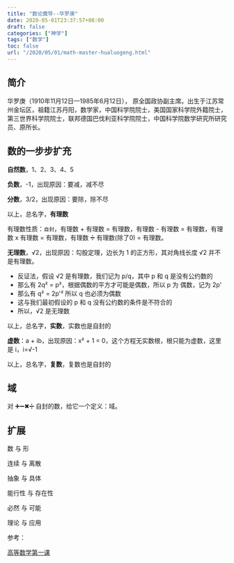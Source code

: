 ```yaml
---
title: "数论魔导--华罗庚"
date: 2020-05-01T23:37:57+08:00
draft: false
categories: ["神学"]
tags: ["数学"]
toc: false
url: "/2020/05/01/math-master-hualuogeng.html"
---
```


## 简介

华罗庚（1910年11月12日—1985年6月12日）， 原全国政协副主席。出生于江苏常州金坛区，祖籍江苏丹阳，数学家，中国科学院院士，美国国家科学院外籍院士，第三世界科学院院士，联邦德国巴伐利亚科学院院士，中国科学院数学研究所研究员、原所长。

## 数的一步步扩充

**自然数**，1、2、3、4、5

**负数**，-1，出现原因：要减，减不尽

**分数**，3/2，出现原因：要除，除不尽

以上，总名字，**有理数**

有理数性质：`自封`，有理数 + 有理数 = 有理数，有理数  - 有理数 = 有理数，有理数 x 有理数 = 有理数，有理数 ➗ 有理数(除了0) = 有理数。

**无理数**，√2，出现原因：勾股定理，边长为 1 的正方形，其对角线长度 √2 并不是有理数。

- 反证法，假设 √2 是有理数，我们记为 p/q，其中 p 和 q 是没有公约数的
- 那么有 2q² = p²，根据偶数的平方才可能是偶数，所以 p 为 偶数，记为 2p'
- 那么有 q² = 2p'² 所以 q 也必须为偶数
- 这与我们最初假设的 p 和 q 没有公约数的条件是不符合的
- 所以，√2 是无理数

以上，总名字，**实数**，实数也是自封的

**虚数**：a + ib，出现原因：x² + 1 = 0，这个方程无实数根，根只能为虚数，这里是 i，i=√-1

以上，总名字，**复数**，复数也是自封的

## 域

对 ➕➖✖➗ 自封的数，给它一个定义：域。

## 扩展

数 与 形

连续 与 离散

抽象 与 具体

能行性 与 存在性

必然 与 可能

理论 与 应用



参考：

[高等数学第一课](https://www.bilibili.com/video/BV1LJ411F7Qg?from=search&seid=16035979173469420437)